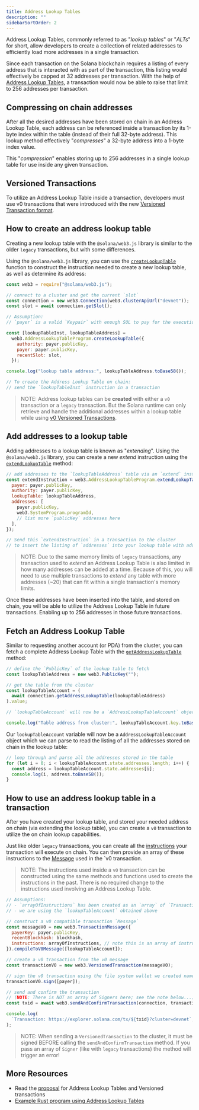 ```yaml
---
title: Address Lookup Tables
description: ""
sidebarSortOrder: 2
---
```


Address Lookup Tables, commonly referred to as "_lookup tables_" or "_ALTs_" for
short, allow developers to create a collection of related addresses to
efficiently load more addresses in a single transaction.

Since each transaction on the Solana blockchain requires a listing of every
address that is interacted with as part of the transaction, this listing would
effectively be capped at 32 addresses per transaction. With the help of
[Address Lookup Tables](/docs/advanced/lookup-tables.md), a transaction would
now be able to raise that limit to 256 addresses per transaction.

## Compressing on chain addresses

After all the desired addresses have been stored on chain in an Address Lookup
Table, each address can be referenced inside a transaction by its 1-byte index
within the table (instead of their full 32-byte address). This lookup method
effectively "_compresses_" a 32-byte address into a 1-byte index value.

This "_compression_" enables storing up to 256 addresses in a single lookup
table for use inside any given transaction.

## Versioned Transactions

To utilize an Address Lookup Table inside a transaction, developers must use v0
transactions that were introduced with the new
[Versioned Transaction format](/docs/core/transactions/versions.md).

## How to create an address lookup table

Creating a new lookup table with the `@solana/web3.js` library is similar to the
older `legacy` transactions, but with some differences.

Using the `@solana/web3.js` library, you can use the
[`createLookupTable`](https://solana-labs.github.io/solana-web3.js/classes/AddressLookupTableProgram.html#createLookupTable)
function to construct the instruction needed to create a new lookup table, as
well as determine its address:

```js
const web3 = require("@solana/web3.js");

// connect to a cluster and get the current `slot`
const connection = new web3.Connection(web3.clusterApiUrl("devnet"));
const slot = await connection.getSlot();

// Assumption:
// `payer` is a valid `Keypair` with enough SOL to pay for the execution

const [lookupTableInst, lookupTableAddress] =
  web3.AddressLookupTableProgram.createLookupTable({
    authority: payer.publicKey,
    payer: payer.publicKey,
    recentSlot: slot,
  });

console.log("lookup table address:", lookupTableAddress.toBase58());

// To create the Address Lookup Table on chain:
// send the `lookupTableInst` instruction in a transaction
```

> NOTE: Address lookup tables can be **created** with either a `v0` transaction
> or a `legacy` transaction. But the Solana runtime can only retrieve and handle
> the additional addresses within a lookup table while using
> [v0 Versioned Transactions](/docs/core/transactions/versions.md#current-transaction-versions).

## Add addresses to a lookup table

Adding addresses to a lookup table is known as "_extending_". Using the
`@solana/web3.js` library, you can create a new _extend_ instruction using the
[`extendLookupTable`](https://solana-labs.github.io/solana-web3.js/classes/AddressLookupTableProgram.html#extendLookupTable)
method:

```js
// add addresses to the `lookupTableAddress` table via an `extend` instruction
const extendInstruction = web3.AddressLookupTableProgram.extendLookupTable({
  payer: payer.publicKey,
  authority: payer.publicKey,
  lookupTable: lookupTableAddress,
  addresses: [
    payer.publicKey,
    web3.SystemProgram.programId,
    // list more `publicKey` addresses here
  ],
});

// Send this `extendInstruction` in a transaction to the cluster
// to insert the listing of `addresses` into your lookup table with address `lookupTableAddress`
```

> NOTE: Due to the same memory limits of `legacy` transactions, any transaction
> used to _extend_ an Address Lookup Table is also limited in how many addresses
> can be added at a time. Because of this, you will need to use multiple
> transactions to _extend_ any table with more addresses (~20) that can fit
> within a single transaction's memory limits.

Once these addresses have been inserted into the table, and stored on chain, you
will be able to utilize the Address Lookup Table in future transactions.
Enabling up to 256 addresses in those future transactions.

## Fetch an Address Lookup Table

Similar to requesting another account (or PDA) from the cluster, you can fetch a
complete Address Lookup Table with the
[`getAddressLookupTable`](https://solana-labs.github.io/solana-web3.js/classes/Connection.html#getAddressLookupTable)
method:

```js
// define the `PublicKey` of the lookup table to fetch
const lookupTableAddress = new web3.PublicKey("");

// get the table from the cluster
const lookupTableAccount = (
  await connection.getAddressLookupTable(lookupTableAddress)
).value;

// `lookupTableAccount` will now be a `AddressLookupTableAccount` object

console.log("Table address from cluster:", lookupTableAccount.key.toBase58());
```

Our `lookupTableAccount` variable will now be a `AddressLookupTableAccount`
object which we can parse to read the listing of all the addresses stored on
chain in the lookup table:

```js
// loop through and parse all the addresses stored in the table
for (let i = 0; i < lookupTableAccount.state.addresses.length; i++) {
  const address = lookupTableAccount.state.addresses[i];
  console.log(i, address.toBase58());
}
```

## How to use an address lookup table in a transaction

After you have created your lookup table, and stored your needed address on
chain (via extending the lookup table), you can create a `v0` transaction to
utilize the on chain lookup capabilities.

Just like older `legacy` transactions, you can create all the
[instructions](/docs/terminology.md#instruction) your transaction will execute
on chain. You can then provide an array of these instructions to the
[Message](/docs/terminology.md#message) used in the `v0 transaction.

> NOTE: The instructions used inside a `v0` transaction can be constructed using
> the same methods and functions used to create the instructions in the past.
> There is no required change to the instructions used involving an Address
> Lookup Table.

```js
// Assumptions:
// - `arrayOfInstructions` has been created as an `array` of `TransactionInstruction`
// - we are using the `lookupTableAccount` obtained above

// construct a v0 compatible transaction `Message`
const messageV0 = new web3.TransactionMessage({
  payerKey: payer.publicKey,
  recentBlockhash: blockhash,
  instructions: arrayOfInstructions, // note this is an array of instructions
}).compileToV0Message([lookupTableAccount]);

// create a v0 transaction from the v0 message
const transactionV0 = new web3.VersionedTransaction(messageV0);

// sign the v0 transaction using the file system wallet we created named `payer`
transactionV0.sign([payer]);

// send and confirm the transaction
// (NOTE: There is NOT an array of Signers here; see the note below...)
const txid = await web3.sendAndConfirmTransaction(connection, transactionV0);

console.log(
  `Transaction: https://explorer.solana.com/tx/${txid}?cluster=devnet`,
);
```

> NOTE: When sending a `VersionedTransaction` to the cluster, it must be signed
> BEFORE calling the `sendAndConfirmTransaction` method. If you pass an array of
> `Signer` (like with `legacy` transactions) the method will trigger an error!

## More Resources

- Read the
  [proposal](https://docs.solanalabs.com/proposals/versioned-transactions) for
  Address Lookup Tables and Versioned transactions
- [Example Rust program using Address Lookup Tables](https://github.com/TeamRaccoons/address-lookup-table-multi-swap)
